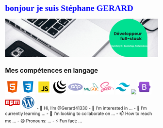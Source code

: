 # <span style="color:blue; font-family:verdana;">bonjour je suis Stéphane GERARD</span>
<img src="https://github.com/Gerard41330/Stephane-GERARD/blob/main/Developpeur-full-stack.png">


## Mes compétences en langage 
<img src="https://github.com/Gerard41330/Stephane-GERARD/blob/main/icons8-html5-48.png">
<img src="https://github.com/Gerard41330/Stephane-GERARD/blob/main/icons8-css3-48.png">
<img src="https://github.com/Gerard41330/Stephane-GERARD/blob/main/icons8-js-48.png">
<img src="https://github.com/Gerard41330/Stephane-GERARD/blob/main/icons8-jquery-48.png">
<img src="https://github.com/Gerard41330/Stephane-GERARD/blob/main/icons8-php-48.png">
<img src="https://github.com/Gerard41330/Stephane-GERARD/blob/main/icons8-mysql-48.png">
<img src="https://github.com/Gerard41330/Stephane-GERARD/blob/main/icons8-toupet-48.png">
<img src="https://github.com/Gerard41330/Stephane-GERARD/blob/main/icons8-tailwind-css-48.png">
<img src="https://github.com/Gerard41330/Stephane-GERARD/blob/main/icons8-symfony-48.png">
<img src="https://github.com/Gerard41330/Stephane-GERARD/blob/main/icons8-bootstrap-48.png">
<img src="https://github.com/Gerard41330/Stephane-GERARD/blob/main/icons8-npm-48.png">
<img src="https://github.com/Gerard41330/Stephane-GERARD/blob/main/icons8-wordpress-48.png">
- 👋 Hi, I’m @Gerard41330
- 👀 I’m interested in ...
- 🌱 I’m currently learning ...
- 💞️ I’m looking to collaborate on ...
- 📫 How to reach me ...
- 😄 Pronouns: ...
- ⚡ Fun fact: ...

<!---
Gerard41330/Gerard41330 is a ✨ special ✨ repository because its `README.md` (this file) appears on your GitHub profile.
You can click the Preview link to take a look at your changes.
--->
